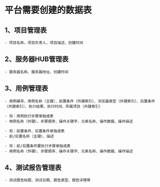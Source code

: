 # 平台需要创建的数据表
## 1、项目管理表
    - 项目名称、项目负责人、项目描述、创建时间
    
## 2、服务器HUB管理表
    - 服务器名称、服务器地址、创建时间

## 3、用例管理表
    - 用例编号、用例名称（主键）、前置条件（外键索引）、浏览器类型（外键索引）、后置条件（外键索引）、执行结果、执行时间、所属项目（外键索引）
    
    - 将：用例执行步骤单独成表
    - 用例名称（外键）、步骤顺序、操作关键字、元素名称、操作数据、操作描述
    
    - 将：前置条件、后置条件单独成表
    - 前/后置名称（主键）、描述
    
    - 将：前/后置条件要执行步骤单独成表
    - 用例名称（外键）、步骤顺序、操作关键字、元素名称、操作数据、操作描述
    
## 4、测试报告管理表
    - 测试报告标题、测试日期、报告类型、报告详情等
    
    
    
